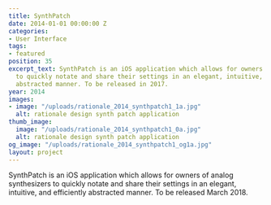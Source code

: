 ```yaml
---
title: SynthPatch
date: 2014-01-01 00:00:00 Z
categories:
- User Interface
tags:
- featured
position: 35
excerpt_text: SynthPatch is an iOS application which allows for owners of analog synthesizers
  to quickly notate and share their settings in an elegant, intuitive, and efficiently
  abstracted manner. To be released in 2017.
year: 2014
images:
- image: "/uploads/rationale_2014_synthpatch1_1a.jpg"
  alt: rationale design synth patch application
thumb_image:
  image: "/uploads/rationale_2014_synthpatch1_0a.jpg"
  alt: rationale design synth patch application
og_image: "/uploads/rationale_2014_synthpatch1_og1a.jpg"
layout: project
---
```


SynthPatch is an iOS application which allows for owners of analog synthesizers to quickly notate and share their settings in an elegant, intuitive, and efficiently abstracted manner. To be released March 2018.